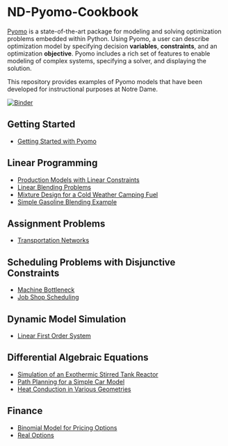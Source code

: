 # ND-Pyomo-Cookbook

[Pyomo](http://www.pyomo.org/) is a state-of-the-art package for modeling and solving optimization problems embedded within Python. Using Pyomo, a user can describe optimization model by specifying decision **variables**, **constraints**, and an optimization **objective**. Pyomo includes a rich set of features to enable modeling of complex systems, specifying a solver, and displaying the solution.

This repository provides examples of Pyomo models that have been developed for instructional purposes at Notre Dame.

[![Binder](https://mybinder.org/badge.svg)](https://mybinder.org/v2/gh/jckantor/ND-Pyomo-Cookbook/master?filepath=index.ipynb)

## Getting Started

* [Getting Started with Pyomo](notebooks/intro/Getting_Started_with_Pyomo.ipynb)

## Linear Programming

* [Production Models with Linear Constraints](notebooks/lp/Production_Models_with_Linear_Constraints.ipynb)
* [Linear Blending Problems](notebooks/lp/Linear_Blending_Problem.ipynb)
* [Mixture Design for a Cold Weather Camping Fuel](notebooks/lp/Mixture_Design_Cold_Weather_Fuel.ipynb)
* [Simple Gasoline Blending Example](notebooks/lp/Gasoline_Blending.ipynb)

## Assignment Problems

* [Transportation Networks](notebooks/lp/Transportation_Networks.ipynb)

## Scheduling Problems with Disjunctive Constraints

* [Machine Bottleneck](notebooks/scheduling/Machine_Bottleneck.ipynb)
* [Job Shop Scheduling](notebooks/scheduling/Job_Shop_Scheduling.ipynb)

## Dynamic Model Simulation

* [Linear First Order System](notebooks/dynamics/Linear_First_Order_System.ipynb)

## Differential Algebraic Equations

* [Simulation of an Exothermic Stirred Tank Reactor](notebooks/dae/Exothermic_CSTR.ipynb)
* [Path Planning for a Simple Car Model](notebooks/dae/Path_Planning_for_a_Simple_Car.ipynb)
* [Heat Conduction in Various Geometries](notebooks/pde/Heat_Conduction_in_Various_Geometries.ipynb)

## Finance

* [Binomial Model for Pricing Options](notebooks/finance/Binomial_Model_for_Pricing_Options.ipynb)
* [Real Options](notebooks/finance/Real_Options.ipynb)
